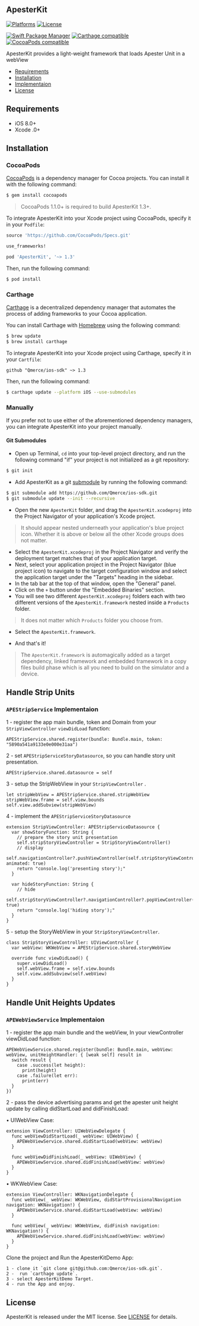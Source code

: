 ## ApesterKit

[![Platforms](https://img.shields.io/cocoapods/p/ApesterKit.svg)](https://cocoapods.org/pods/ApesterKit)
[![License](https://img.shields.io/cocoapods/l/ApesterKit.svg)](https://raw.githubusercontent.com/Apester/ApesterKit/master/LICENSE)

[![Swift Package Manager](https://img.shields.io/badge/Swift%20Package%20Manager-compatible-brightgreen.svg)](https://github.com/apple/swift-package-manager)
[![Carthage compatible](https://img.shields.io/badge/Carthage-compatible-4BC51D.svg?style=flat)](https://github.com/Carthage/Carthage)
[![CocoaPods compatible](https://img.shields.io/cocoapods/v/ApesterKit.svg)](https://cocoapods.org/pods/ApesterKit)

ApesterKit provides a light-weight framework that loads Apester Unit in a webView

- [Requirements](#requirements)
- [Installation](#installation)
- [Implementaion](#implementaion)
- [License](#license)

## Requirements

- iOS 8.0+
- Xcode .0+

## Installation

### CocoaPods

[CocoaPods](http://cocoapods.org) is a dependency manager for Cocoa projects. You can install it with the following command:

```bash
$ gem install cocoapods
```

> CocoaPods 1.1.0+ is required to build ApesterKit 1.3+.

To integrate ApesterKit into your Xcode project using CocoaPods, specify it in your `Podfile`:

```ruby
source 'https://github.com/CocoaPods/Specs.git'

use_frameworks!

pod 'ApesterKit', '~> 1.3'
```

Then, run the following command:

```bash
$ pod install
```

### Carthage

[Carthage](https://github.com/Carthage/Carthage) is a decentralized dependency manager that automates the process of adding frameworks to your Cocoa application.

You can install Carthage with [Homebrew](http://brew.sh/) using the following command:

```bash
$ brew update
$ brew install carthage
```

To integrate ApesterKit into your Xcode project using Carthage, specify it in your `Cartfile`:

```ogdl
github "Qmerce/ios-sdk" ~> 1.3
```

Then, run the following command:

```bash
$ carthage update --platform iOS --use-submodules
```


### Manually

If you prefer not to use either of the aforementioned dependency managers, you can integrate ApesterKit into your project manually.

#### Git Submodules

- Open up Terminal, `cd` into your top-level project directory, and run the following command "if" your project is not initialized as a git repository:

```bash
$ git init
```

- Add ApesterKit as a git [submodule](http://git-scm.com/docs/git-submodule) by running the following command:

```bash
$ git submodule add https://github.com/Qmerce/ios-sdk.git
$ git submodule update --init --recursive
```

- Open the new `ApesterKit` folder, and drag the `ApesterKit.xcodeproj` into the Project Navigator of your application's Xcode project.

> It should appear nested underneath your application's blue project icon. Whether it is above or below all the other Xcode groups does not matter.

- Select the `ApesterKit.xcodeproj` in the Project Navigator and verify the deployment target matches that of your application target.
- Next, select your application project in the Project Navigator (blue project icon) to navigate to the target configuration window and select the application target under the "Targets" heading in the sidebar.
- In the tab bar at the top of that window, open the "General" panel.
- Click on the `+` button under the "Embedded Binaries" section.
- You will see two different `ApesterKit.xcodeproj` folders each with two different versions of the `ApesterKit.framework` nested inside a `Products` folder.

> It does not matter which `Products` folder you choose from.

- Select the `ApesterKit.framework`.

- And that's it!

> The `ApesterKit.framework` is automagically added as a target dependency, linked framework and embedded framework in a copy files build phase which is all you need to build on the simulator and a device.

## Handle Strip Units
### `APEStripService` Implementaion
1 - register the app main bundle, token and Domain from your `StripViewController`  `viewDidLoad` function:
```
APEStripService.shared.register(bundle: Bundle.main, token: "5890a541a9133e0e000e31aa")
```

2 - set `APEStripServiceStoryDatasource`, so you can handle story unit presentation. 
```
APEStripService.shared.datasource = self
```

3 - setup the StripWebView in your `StripViewController` .
```
let stripWebView = APEStripService.shared.stripWebView
stripWebView.frame = self.view.bounds
self.view.addSubview(stripWebView)
```

4 - implement the `APEStripServiceStoryDatasource`
```
extension StripViewController: APEStripServiceDatasource {
  var showStoryFunction: String { 
    // prepare the story unit presentation
    self.stripStoryViewController = StripStoryViewController()
    // display
    self.navigationController?.pushViewController(self.stripStoryViewController, animated: true)
    return "console.log('presenting story');"
  }

  var hideStoryFunction: String {
    // hide
    self.stripStoryViewController?.navigationController?.popViewController(animated: true)
    return "console.log('hiding story');"
  }
}
```

5 - setup the StoryWebView in your `StripStoryViewController`.
```
class StripStoryViewController: UIViewController {
  var webView: WKWebView = APEStripService.shared.storyWebView
  
  override func viewDidLoad() {
    super.viewDidLoad()
    self.webView.frame = self.view.bounds
    self.view.addSubview(self.webView)
  }
}
```

## Handle Unit Heights Updates
### `APEWebViewService` Implementaion

1 - register the app main bundle and the webView, In your viewController  viewDidLoad function:

```
APEWebViewService.shared.register(bundle: Bundle.main, webView: webView, unitHeightHandler: { [weak self] result in
  switch result {
    case .success(let height):
      print(height)
    case .failure(let err):
      print(err)
  }
})
```

2 - pass the device advertising params and get the apester unit height update by calling didStartLoad and didFinishLoad:

• UIWebView Case:

```
extension ViewController: UIWebViewDelegate {
  func webViewDidStartLoad(_ webView: UIWebView) {
    APEWebViewService.shared.didStartLoad(webView: webView)
  }

  func webViewDidFinishLoad(_ webView: UIWebView) {
    APEWebViewService.shared.didFinishLoad(webView: webView)
  }
}
```

• WKWebView Case:

```
extension ViewController: WKNavigationDelegate {
  func webView(_ webView: WKWebView, didStartProvisionalNavigation navigation: WKNavigation!) {
    APEWebViewService.shared.didStartLoad(webView: webView)
  }

  func webView(_ webView: WKWebView, didFinish navigation: WKNavigation!) {
    APEWebViewService.shared.didFinishLoad(webView: webView)
  }
}
```

Clone the project and Run the ApesterKitDemo App:
```
1 - clone it `git clone git@github.com:Qmerce/ios-sdk.git`.
2 -  run `carthage update`.
3 - select ApesterKitDemo Target.
4 - run the App and enjoy.
```

## License

ApesterKit is released under the MIT license. See [LICENSE](https://github.com/Qmerce/ios-sdk/blob/master/LICENSE) for details.

